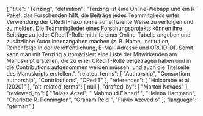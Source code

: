 {
    "title": "Tenzing",
    "definition": "Tenzing ist eine Online-Webapp und ein R-Paket, das Forschenden hilft, die Beiträge jedes Teammitglieds unter Verwendung der CRediT-Taxonomie auf effiziente Weise zu verfolgen und zu melden. Die Teammitglieder eines Forschungsprojekts können ihre Beiträge zu jeder CRediT-Rolle mithilfe einer Online-Tabelle angeben und zusätzliche Autor:innenangaben machen (z. B. Name, Institution, Reihenfolge in der Veröffentlichung, E-Mail-Adresse und ORCID iD). Somit kann man mit Tenzing automatisiert eine Liste der Mitwirkenden am Manuskript erstellen, die zu einer CRediT-Rolle beigetragen haben und in die Contributions aufgenommen werden müssen, und auch die Titelseite des Manuskripts erstellen.",
    "related_terms": [
        "Authorship",
        "Consortium authorship",
        "Contributions",
        "CRediT"
    ],
    "references": [
        "Holcombe et al. (2020)"
    ],
    "alt_related_terms": [
        null
    ],
    "drafted_by": [
        "Marton Kovacs"
    ],
    "reviewed_by": [
        "Balazs Aczel",
        " Mahmoud Elsherif ",
        "Helena Hartmann",
        "Charlotte R. Pennington",
        "Graham Reid ",
        "Flávio Azeved o"
    ],
    "language": "german"
}